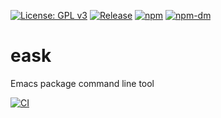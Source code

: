 [![License: GPL v3](https://img.shields.io/badge/License-GPL%20v3-green.svg)](https://www.gnu.org/licenses/gpl-3.0)
[![Release](https://img.shields.io/github/release/jcs090218/eask.svg?logo=github)](https://github.com/jcs090218/eask/releases/latest)
[![npm](https://img.shields.io/npm/v/@eask/eask?logo=npm&color=green)](https://www.npmjs.com/package/@eask/eask)
[![npm-dm](https://img.shields.io/npm/dm/@eask/eask.svg)](https://npmcharts.com/compare/@eask/eask?minimal=true)

# eask
Emacs package command line tool

[![CI](https://github.com/jcs090218/eask/actions/workflows/test.yml/badge.svg)](https://github.com/jcs090218/eask/actions/workflows/test.yml)

